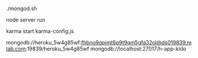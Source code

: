 ./mongod.sh

node server run

karma start karma-config.js

mongodb://heroku_5w4g85wf:fhbno9qpjmt6p9t9qm5gfa32ol@ds019839.mlab.com:19839/heroku_5w4g85wf
mongodb://localhost:27017/h-app-kido